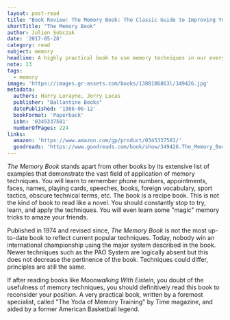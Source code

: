 ```yaml
---
layout: post-read
title: "Book Review: The Memory Book: The Classic Guide to Improving Your Memory at Work, at School, and at Play"
shortTitle: "The Memory Book"
author: Julien Sobczak
date: '2017-05-28'
category: read
subject: memory
headline: A highly practical book to use memory techniques in our everyday life
note: 13
tags:
  - memory
image: 'https://images.gr-assets.com/books/1388186863l/349426.jpg'
metadata:
  authors: Harry Lorayne, Jerry Lucas
  publisher: "Ballantine Books"
  datePublished: '1986-06-12'
  bookFormat: 'Paperback'
  isbn: '0345337581'
  numberOfPages: 224
links:
  amazon: 'https://www.amazon.com/gp/product/0345337581/'
  goodreads: 'https://www.goodreads.com/book/show/349426.The_Memory_Book'
---
```


*The Memory Book* stands apart from other books by its extensive list of examples that demonstrate the vast field of application of memory techniques. You will learn to remember phone numbers, appointments, faces, names, playing cards, speeches, books, foreign vocabulary, sport tactics, obscure technical terms, etc. The book is a recipe book. This is not the kind of book to read like a novel. You should constantly stop to try, learn, and apply the techniques. You will even learn some "magic" memory tricks to amaze your friends.

Published in 1974 and revised since, *The Memory Book* is not the most up-to-date book to reflect current popular techniques. Today, nobody win an international championship using the major system described in the book. Newer techniques such as the PAO System are logically absent but this does not decrease the pertinence of the book. Techniques could differ, principles are still the same.

If after reading books like *Moonwalking With Eistein*, you doubt of the usefulness of memory techniques, you should definitively read this book to reconsider your position. A very practical book, written by a foremost specialist, called "The Yoda of Memory Training" by Time magazine, and aided by a former American Basketball legend.
